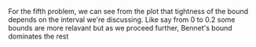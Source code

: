 For the fifth problem, we can see from the plot that tightness of the bound depends on the interval we're discussing. Like say from 0 to 0.2 some bounds are more relavant but as we proceed further, Bennet's bound dominates the rest
